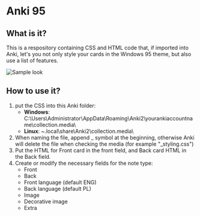 # Anki 95

## What is it?
This is a respository containing CSS and HTML code that, if imported into Anki, let's you not only style your cards in the Windows 95 theme, but also use a list of features.

![Sample look](https://preview.redd.it/n4gtwm93bef51.png?width=1024&auto=webp&s=340352a6b592e2851cbfc7c804be7a234f3542e4)

## How to use it?
1. put the CSS into this Anki folder:
   - **Windows**:  C:\Users\Administrator\AppData\Roaming\Anki2\yourankiaccountname\collection.media\
   - **Linux**:  ~\.local\share\Anki2\collection.media\
2. When naming the file, append _ symbol at the beginning, otherwise Anki will delete the file when checking the media (for example "\_styling.css")
3. Put the HTML for Front card in the front field, and Back card HTML in the Back field.
4. Create or modify the necessary fields for the note type:
   - Front
   - Back
   - Front language (default ENG)
   - Back language (default PL)
   - Image
   - Decorative image
   - Extra
